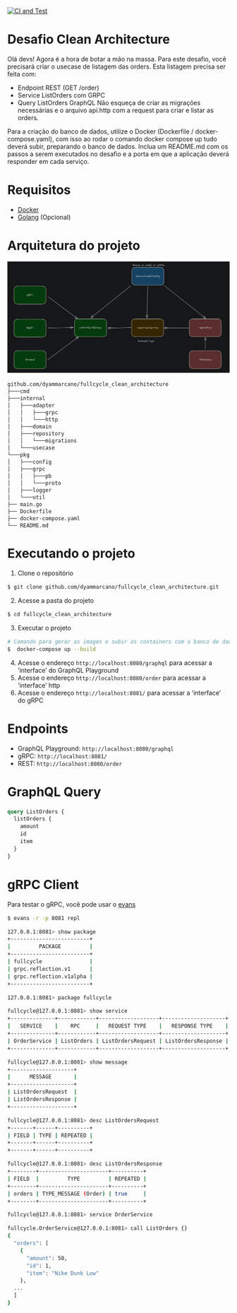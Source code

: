 [![CI and Test](https://github.com/dyammarcano/fullcycle_clean_architecture/actions/workflows/ci.yml/badge.svg)](https://github.com/dyammarcano/fullcycle_clean_architecture/actions/workflows/ci.yml)

# Desafio Clean Architecture

Olá devs!
Agora é a hora de botar a mão na massa. Para este desafio, você precisará criar o usecase de listagem das orders.
Esta listagem precisa ser feita com:

- Endpoint REST (GET /order)
- Service ListOrders com GRPC
- Query ListOrders GraphQL
  Não esqueça de criar as migrações necessárias e o arquivo api.http com a request para criar e listar as orders.

Para a criação do banco de dados, utilize o Docker (Dockerfile / docker-compose.yaml), com isso ao rodar o comando
docker compose up tudo deverá subir, preparando o banco de dados.
Inclua um README.md com os passos a serem executados no desafio e a porta em que a aplicação deverá responder em cada
serviço.

# Requisitos

- [Docker](https://www.docker.com/)
- [Golang](https://golang.org/) (Opcional)

# Arquitetura do projeto

![img.png](img.png)

```text
github.com/dyammarcano/fullcycle_clean_architecture
├───cmd
├───internal
│   ├───adapter
│   │   ├───grpc
│   │   └───http
│   ├───domain
│   ├───repository
│   │   └───migrations
│   └───usecase
└───pkg
│   ├───config
│   ├───grpc
│   │   ├───pb
│   │   └───proto
│   ├───logger
│   └───util
├── main.go
├── Dockerfile
├── docker-compose.yaml
└── README.md
```

# Executando o projeto

1. Clone o repositório

```bash
$ git clone github.com/dyammarcano/fullcycle_clean_architecture.git
```

2. Acesse a pasta do projeto

```bash
$ cd fullcycle_clean_architecture
```

3. Executar o projeto

```bash
# Comando para gerar as images e subir os containers com o banco de dados
$  docker-compose up --build
```

4. Acesse o endereço `http://localhost:8080/graphql` para acessar a ‘interface’ do GraphQL Playground
5. Acesse o endereço `http://localhost:8080/order` para acessar a ‘interface’ http
6. Acesse o endereço `http://localhost:8081/` para acessar a ‘interface’ do gRPC 

# Endpoints

- GraphQL Playground: `http://localhost:8080/graphql`
- gRPC: `http://localhost:8081/`
- REST: `http://localhost:8080/order`

# GraphQL Query

```graphql
query ListOrders {
  listOrders {
    amount
    id
    item
  }
}
```

# gRPC Client

Para testar o gRPC, você pode usar o [evans](https://github.com/ktr0731/evans)

```bash
$ evans -r -p 8081 repl
```

```bash
127.0.0.1:8081> show package
+-------------------------+
|         PACKAGE         |
+-------------------------+
| fullcycle               |
| grpc.reflection.v1      |
| grpc.reflection.v1alpha |
+-------------------------+
```

```bash
127.0.0.1:8081> package fullcycle
```

```bash
fullcycle@127.0.0.1:8081> show service
+--------------+------------+-------------------+--------------------+
|   SERVICE    |    RPC     |   REQUEST TYPE    |   RESPONSE TYPE    |
+--------------+------------+-------------------+--------------------+
| OrderService | ListOrders | ListOrdersRequest | ListOrdersResponse |
+--------------+------------+-------------------+--------------------+
```

```bash
fullcycle@127.0.0.1:8081> show message
+--------------------+
|      MESSAGE       |
+--------------------+
| ListOrdersRequest  |
| ListOrdersResponse |
+--------------------+
```

```bash
fullcycle@127.0.0.1:8081> desc ListOrdersRequest
+-------+------+----------+
| FIELD | TYPE | REPEATED |
+-------+------+----------+
+-------+------+----------+
```

```bash
fullcycle@127.0.0.1:8081> desc ListOrdersResponse
+--------+----------------------+----------+
| FIELD  |         TYPE         | REPEATED |
+--------+----------------------+----------+
| orders | TYPE_MESSAGE (Order) | true     |
+--------+----------------------+----------+
```

```bash
fullcycle@127.0.0.1:8081> service OrderService
```

```bash
fullcycle.OrderService@127.0.0.1:8081> call ListOrders {}
{
  "orders": [
    {
      "amount": 50,
      "id": 1,
      "item": "Nike Dunk Low"
    },
  ...
  ]
}
```

